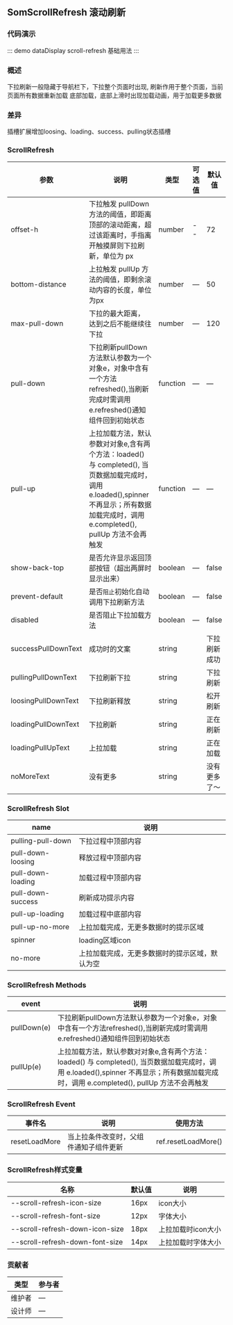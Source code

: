 ## SomScrollRefresh 滚动刷新

### 代码演示

::: demo dataDisplay scroll-refresh
基础用法
:::

### 概述


下拉刷新一般隐藏于导航栏下，下拉整个页面时出现, 刷新作用于整个页面，当前页面所有数据重新加载
底部加载，底部上滑时出现加载动画，用于加载更多数据


### 差异
插槽扩展增加loosing、loading、success、pulling状态插槽




### ScrollRefresh
| 参数 | 说明 | 类型 | 可选值 | 默认值 |
| --- | --- | --- | --- | --- |
| offset-h | 下拉触发 pullDown 方法的阈值，即距离顶部的滚动距离，超过该距离时，手指离开触摸屏则下拉刷新，单位为 px | number | -- | 72 |
| bottom-distance | 上拉触发 pullUp 方法的阈值，即剩余滚动内容的长度，单位为px | number | — | 50 |
| max-pull-down | 下拉的最大距离， 达到之后不能继续往下拉 | number | — | 120 |
| pull-down | 下拉刷新pullDown方法默认参数为一个对象e，对象中含有一个方法refreshed(),当刷新完成时需调用e.refreshed()通知组件回到初始状态 | function | — | — |
| pull-up | 上拉加载方法，默认参数对对象e,含有两个方法：loaded() 与 completed(), 当页数据加载完成时，调用 e.loaded(),spinner 不再显示；所有数据加载完成时，调用 e.completed(), pullUp 方法不会再触发 | function | — | — |
| show-back-top | 是否允许显示返回顶部按钮（超出两屏时显示出来） | boolean | — | false |
| prevent-default | 是否`阻止`初始化自动调用下拉刷新方法 | boolean | — | false |
| disabled | 是否阻止下拉加载方法 | boolean | — | false |
| successPullDownText | 成功时的文案 | string |  | 下拉刷新成功 |
| pullingPullDownText | 下拉刷新下拉 | string |  | 下拉刷新 |
| loosingPullDownText | 下拉刷新释放 | string |  | 松开刷新 |
| loadingPullDownText | 下拉刷新 | string |  | 正在刷新 |
| loadingPullUpText | 上拉加载 | string |  | 正在加载 |
| noMoreText | 没有更多 | string |  | 没有更多了～ |



### ScrollRefresh Slot
| name | 说明 |
| --- | --- |
| pulling-pull-down | 下拉过程中顶部内容 |
| pull-down-loosing | 释放过程中顶部内容 |
| pull-down-loading | 加载过程中顶部内容 |
| pull-down-success | 刷新成功提示内容 |
| pull-up-loading | 加载过程中底部内容 |
| pull-up-no-more | 上拉加载完成，无更多数据时的提示区域 |
| spinner | loading区域icon |
| no-more | 上拉加载完成，无更多数据时的提示区域，默认为空 |



### ScrollRefresh Methods
| event | 说明 |
| --- | --- |
| pullDown(e) | 下拉刷新pullDown方法默认参数为一个对象e，对象中含有一个方法refreshed(),当刷新完成时需调用e.refreshed()通知组件回到初始状态 |
| pullUp(e) | 上拉加载方法，默认参数对对象e,含有两个方法：loaded() 与 completed(), 当页数据加载完成时，调用 e.loaded(),spinner 不再显示；所有数据加载完成时，调用 e.completed(), pullUp 方法不会再触发 |



### ScrollRefresh Event
| 事件名 | 说明 | 使用方法 |
| --- | --- | --- |
| resetLoadMore | 当上拉条件改变时，父组件通知子组件更新 | ref.resetLoadMore() |



### ScrollRefresh样式变量



| 名称 | 默认值 | 说明 |
| --- | --- | --- |
| --scroll-refresh-icon-size | 16px | icon大小 |
| --scroll-refresh-font-size | 12px | 字体大小 |
| --scroll-refresh-down-icon-size | 18px | 上拉加载时icon大小 |
| --scroll-refresh-down-font-size | 14px | 上拉加载时字体大小 |

### 贡献者
| 类型       | 参与者                          |
|---------- |--------------------------------  |
| 维护者 | — |
| 设计师 | — |
